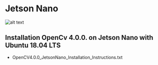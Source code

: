 # Jetson Nano
![alt text](https://images.idgesg.net/images/article/2019/03/jetsonnano_devkit_beauty_flat_01_v005_hc_hires_2000px-100791253-large.jpg)
## Installation OpenCv 4.0.0. on Jetson Nano with Ubuntu 18.04 LTS
- OpenCV4.0.0_JetsonNano_Installation_Instructions.txt
